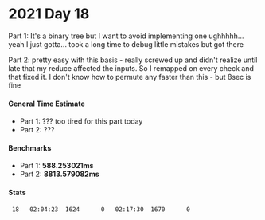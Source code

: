 # 2021 Day 18

Part 1: It's a binary tree but I want to avoid implementing one ughhhhh... yeah I just gotta... took a long time to debug little mistakes but got there

Part 2: pretty easy with this basis - really screwed up and didn't realize until late that my reduce affected the inputs. So I remapped on every check and that fixed it. I don't know how to permute any faster than this - but 8sec is fine

#### General Time Estimate
- Part 1: ??? too tired for this part today
- Part 2: ??? 

#### Benchmarks
- Part 1: **588.253021ms**
- Part 2: **8813.579082ms**


#### Stats
```
 18   02:04:23  1624      0   02:17:30  1670      0
```